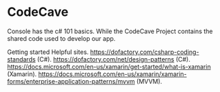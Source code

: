 # CodeCave
Console has the c# 101 basics.
While the CodeCave Project contains the shared code used to develop our app.

Getting started Helpful sites.
https://dofactory.com/csharp-coding-standards (C#).
https://dofactory.com/net/design-patterns (C#).
https://docs.microsoft.com/en-us/xamarin/get-started/what-is-xamarin (Xamarin).
https://docs.microsoft.com/en-us/xamarin/xamarin-forms/enterprise-application-patterns/mvvm (MVVM).

